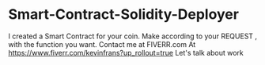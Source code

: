 # Smart-Contract-Solidity-Deployer
I created a Smart Contract for your coin. Make according to your REQUEST , with the function you want. Contact me at FIVERR.com At https://www.fiverr.com/kevinfrans?up_rollout=true  Let's talk about work
